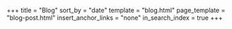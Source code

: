 +++
title = "Blog"
sort_by = "date"
template = "blog.html"
page_template = "blog-post.html"
insert_anchor_links = "none"
in_search_index = true
+++